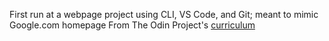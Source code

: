 First run at a webpage project using CLI, VS Code, and Git; meant to mimic Google.com homepage
From The Odin Project's [curriculum](http://www.theodinproject.com/courses/web-development-101/lessons/html-css)